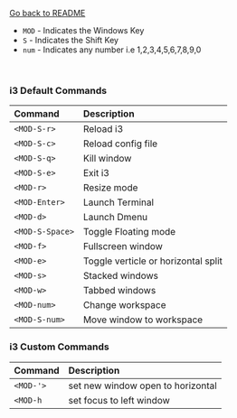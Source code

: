 [Go back to README](../README.md)


* `MOD`  - Indicates the Windows Key
* `S`  - Indicates the Shift Key
* `num`  - Indicates any number i.e 1,2,3,4,5,6,7,8,9,0

<br />

### i3 Default Commands
| Command          | Description                              |
| :--------------- | :--------------------------------------- |
| `<MOD-S-r>`      | Reload i3 |
| `<MOD-S-c>`      | Reload config file |
| `<MOD-S-q>`      | Kill window |
| `<MOD-S-e>`      | Exit i3 |
| `<MOD-r>`        | Resize mode |
| `<MOD-Enter>`    | Launch Terminal |
| `<MOD-d>`        | Launch Dmenu |
| `<MOD-S-Space>`  | Toggle Floating mode |
| `<MOD-f>`        | Fullscreen window |
| `<MOD-e>`        | Toggle verticle or horizontal split |
| `<MOD-s>`        | Stacked windows |
| `<MOD-w>`        | Tabbed windows |
| `<MOD-num>`      | Change workspace |
| `<MOD-S-num>`    | Move window to workspace|

### i3 Custom Commands
| Command          | Description                              |
| :--------------- | :--------------------------------------- |
| `<MOD-'>`        | set new window open to horizontal |
| `<MOD-h`         | set focus to left window |

